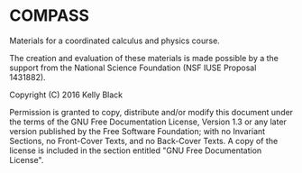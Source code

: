 # COMPASS

Materials for a coordinated calculus and physics course.

The creation and evaluation of these materials is made possible by a
the support from the National Science Foundation (NSF IUSE Proposal
1431882).




Copyright (C)  2016 Kelly Black

Permission is granted to copy, distribute and/or modify this document
under the terms of the GNU Free Documentation License, Version 1.3
or any later version published by the Free Software Foundation;
with no Invariant Sections, no Front-Cover Texts, and no Back-Cover Texts.
A copy of the license is included in the section entitled "GNU
Free Documentation License".
